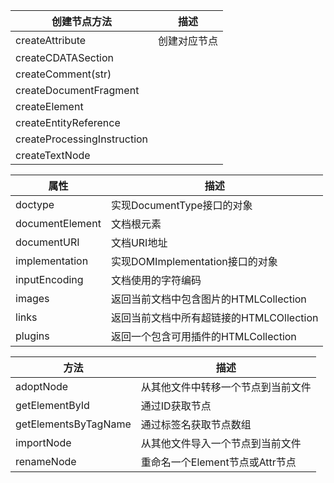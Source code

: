 
| 创建节点方法                      | 描述     |
| --------------------------- | ------ |
| createAttribute             | 创建对应节点 |
| createCDATASection          |        |
| createComment(str)          |        |
| createDocumentFragment      |        |
| createElement               |        |
| createEntityReference       |        |
| createProcessingInstruction |        |
| createTextNode              |        |

| 属性              | 描述                          |
| --------------- | --------------------------- |
| doctype         | 实现DocumentType接口的对象         |
| documentElement | 文档根元素                       |
| documentURI     | 文档URI地址                     |
| implementation  | 实现DOMImplementation接口的对象    |
| inputEncoding   | 文档使用的字符编码                   |
| images          | 返回当前文档中包含图片的HTMLCollection  |
| links           | 返回当前文档中所有超链接的HTMLCOllection |
| plugins         | 返回一个包含可用插件的HTMLCollection   |

| 方法                   | 描述                    |
| -------------------- | --------------------- |
| adoptNode            | 从其他文件中转移一个节点到当前文件     |
| getElementById       | 通过ID获取节点              |
| getElementsByTagName | 通过标签名获取节点数组           |
| importNode           | 从其他文件导入一个节点到当前文件      |
| renameNode           | 重命名一个Element节点或Attr节点 |

